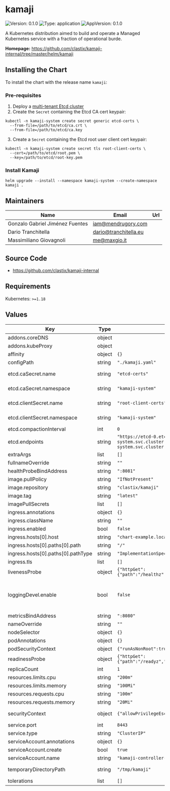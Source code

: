 # kamaji

![Version: 0.1.0](https://img.shields.io/badge/Version-0.1.0-informational?style=flat-square) ![Type: application](https://img.shields.io/badge/Type-application-informational?style=flat-square) ![AppVersion: 0.1.0](https://img.shields.io/badge/AppVersion-0.1.0-informational?style=flat-square)

A Kubernetes distribution aimed to build and operate a Managed Kubernetes service with a fraction of operational burde.

**Homepage:** <https://github.com/clastix/kamaji-internal/tree/master/helm/kamaji>

## Installing the Chart

To install the chart with the release name `kamaji`:

### Pre-requisites

1. Deploy a [multi-tenant Etcd cluster](https://github.com/clastix/kamaji-internal/blob/master/deploy/getting-started-with-kamaji.md#setup-internal-multi-tenant-etcd)
2. Create the `Secret` containing the Etcd CA cert keypair:

```
kubectl -n kamaji-system create secret generic etcd-certs \
  --from-file=/path/to/etcd/ca.crt \
  --from-file=/path/to/etcd/ca.key
```

3. Create a `Secret` containing the Etcd root user client cert keypair:

```
kubectl -n kamaji-system create secret tls root-client-certs \
  --cert=/path/to/etcd/root.pem \
  --key=/path/to/etcd/root-key.pem
```

### Install Kamaji

```console
helm upgrade --install --namespace kamaji-system --create-namespace kamaji .
```

## Maintainers

| Name | Email | Url |
| ---- | ------ | --- |
| Gonzalo Gabriel Jiménez Fuentes | <iam@mendrugory.com> |  |
| Dario Tranchitella | <dario@tranchitella.eu> |  |
| Massimiliano Giovagnoli | <me@maxgio.it> |  |

## Source Code

* <https://github.com/clastix/kamaji-internal>

## Requirements

Kubernetes: `>=1.18`

## Values

| Key | Type | Default | Description |
|-----|------|---------|-------------|
| addons.coreDNS | object |  | Enabling CoreDNS installation. |
| addons.kubeProxy | object |  | Enabling KubeProxy installation |
| affinity | object | `{}` | Kubernetes affinity rules to apply to Kamaji controller pods |
| configPath | string | `"./kamaji.yaml"` | Configuration file path alternative. (default "./kamaji.yaml") |
| etcd.caSecret.name | string | `"etcd-certs"` | Name of the secret which contains CA's certificate and private key. (default: "etcd-certs") |
| etcd.caSecret.namespace | string | `"kamaji-system"` | Namespace of the secret which contains CA's certificate and private key. (default: "kamaji") |
| etcd.clientSecret.name | string | `"root-client-certs"` | Name of the secret which contains ETCD client certificates. (default: "root-client-certs") |
| etcd.clientSecret.namespace | string | `"kamaji-system"` | Name of the namespace where the secret which contains ETCD client certificates is. (default: "kamaji") |
| etcd.compactionInterval | int | `0` | ETCD Compaction interval (e.g. "5m0s"). (default: "0" (disabled)) |
| etcd.endpoints | string | `"https://etcd-0.etcd.kamaji-system.svc.cluster.local:2379,https://etcd-1.etcd.kamaji-system.svc.cluster.local:2379,https://etcd-2.etcd.kamaji-system.svc.cluster.local:2379"` | (string) Comma-separated list of the endpoints of the etcd cluster's members. |
| extraArgs | list | `[]` | A list of extra arguments to add to the kamaji controller default ones |
| fullnameOverride | string | `""` |  |
| healthProbeBindAddress | string | `":8081"` | The address the probe endpoint binds to. (default ":8081") |
| image.pullPolicy | string | `"IfNotPresent"` |  |
| image.repository | string | `"clastix/kamaji"` | The container image of the Kamaji controller. |
| image.tag | string | `"latest"` |  |
| imagePullSecrets | list | `[]` |  |
| ingress.annotations | object | `{}` |  |
| ingress.className | string | `""` | Name of the ingress class to route through this controller. |
| ingress.enabled | bool | `false` | Whether to expose the Kamaji controller through an Ingress. |
| ingress.hosts[0].host | string | `"chart-example.local"` |  |
| ingress.hosts[0].paths[0].path | string | `"/"` |  |
| ingress.hosts[0].paths[0].pathType | string | `"ImplementationSpecific"` |  |
| ingress.tls | list | `[]` |  |
| livenessProbe | object | `{"httpGet":{"path":"/healthz","port":"healthcheck"},"initialDelaySeconds":15,"periodSeconds":20}` | The livenessProbe for the controller container |
| loggingDevel.enable | bool | `false` | (string) Development Mode defaults(encoder=consoleEncoder,logLevel=Debug,stackTraceLevel=Warn). Production Mode defaults(encoder=jsonEncoder,logLevel=Info,stackTraceLevel=Error) (default false) |
| metricsBindAddress | string | `":8080"` | (string) The address the metric endpoint binds to. (default ":8080") |
| nameOverride | string | `""` |  |
| nodeSelector | object | `{}` | Kubernetes node selector rules to schedule Kamaji controller |
| podAnnotations | object | `{}` | The annotations to apply to the Kamaji controller pods. |
| podSecurityContext | object | `{"runAsNonRoot":true}` | The securityContext to apply to the Kamaji controller pods. |
| readinessProbe | object | `{"httpGet":{"path":"/readyz","port":"healthcheck"},"initialDelaySeconds":5,"periodSeconds":10}` | The readinessProbe for the controller container |
| replicaCount | int | `1` | The number of the pod replicas for the Kamaji controller. |
| resources.limits.cpu | string | `"200m"` |  |
| resources.limits.memory | string | `"100Mi"` |  |
| resources.requests.cpu | string | `"100m"` |  |
| resources.requests.memory | string | `"20Mi"` |  |
| securityContext | object | `{"allowPrivilegeEscalation":false}` | The securityContext to apply to the Kamaji controller container only. It does not apply to the Kamaji RBAC proxy container. |
| service.port | int | `8443` |  |
| service.type | string | `"ClusterIP"` |  |
| serviceAccount.annotations | object | `{}` |  |
| serviceAccount.create | bool | `true` |  |
| serviceAccount.name | string | `"kamaji-controller-manager"` |  |
| temporaryDirectoryPath | string | `"/tmp/kamaji"` | Directory which will be used to work with temporary files. (default "/tmp/kamaji") |
| tolerations | list | `[]` | Kubernetes node taints that the Kamaji controller pods would tolerate |
